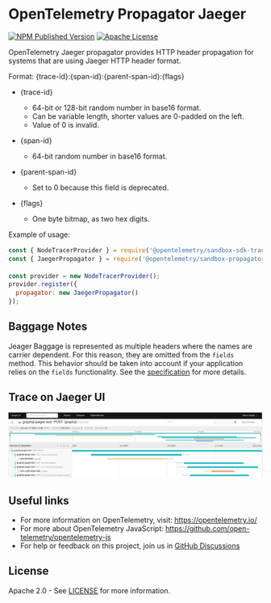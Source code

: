 # OpenTelemetry Propagator Jaeger

[![NPM Published Version][npm-img]][npm-url]
[![Apache License][license-image]][license-image]

OpenTelemetry Jaeger propagator provides HTTP header propagation for systems that are using Jaeger HTTP header format.

Format:
{trace-id}:{span-id}:{parent-span-id}:{flags}

* {trace-id}
  * 64-bit or 128-bit random number in base16 format.
  * Can be variable length, shorter values are 0-padded on the left.
  * Value of 0 is invalid.

* {span-id}
  * 64-bit random number in base16 format.

* {parent-span-id}
  * Set to 0 because this field is deprecated.
* {flags}
  * One byte bitmap, as two hex digits.

Example of usage:

```javascript
const { NodeTracerProvider } = require('@opentelemetry/sandbox-sdk-trace-node');
const { JaegerPropagator } = require('@opentelemetry/sandbox-propagator-jaeger');

const provider = new NodeTracerProvider();
provider.register({
  propagator: new JaegerPropagator()
});
```

## Baggage Notes

Jeager Baggage is represented as multiple headers where the names are carrier dependent. For this reason, they are omitted from the `fields` method. This behavior should be taken into account if your application relies on the `fields` functionality. See the [specification][fields-spec-url] for more details.

## Trace on Jaeger UI

![example image](jaeger-tracing.png)

## Useful links

* For more information on OpenTelemetry, visit: <https://opentelemetry.io/>
* For more about OpenTelemetry JavaScript: <https://github.com/open-telemetry/opentelemetry-js>
* For help or feedback on this project, join us in [GitHub Discussions][discussions-url]

## License

Apache 2.0 - See [LICENSE][license-url] for more information.

[discussions-url]: https://github.com/open-telemetry/opentelemetry-js/discussions
[license-url]: https://github.com/open-telemetry/opentelemetry-js/blob/main/LICENSE
[license-image]: https://img.shields.io/badge/license-Apache_2.0-green.svg?style=flat
[npm-url]: https://www.npmjs.com/package/@opentelemetry/sandbox-propagator-jaeger
[npm-img]: https://badge.fury.io/js/%40opentelemetry%2Fpropagator-jaeger.svg
[fields-spec-url]: https://github.com/open-telemetry/opentelemetry-specification/blob/master/specification/context/api-propagators.md#fields
